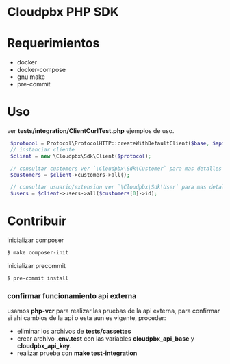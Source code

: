 # Cloudpbx PHP SDK

# Requerimientos

 - docker
 - docker-compose
 - gnu make
 - pre-commit

# Uso

ver **tests/integration/ClientCurlTest.php** ejemplos de uso.

~~~php
 $protocol = Protocol\ProtocolHTTP::createWithDefaultClient($base, $api_key);
 // instanciar cliente
 $client = new \Cloudpbx\Sdk\Client($protocol);

 // consultar customers ver `\Cloudpbx\Sdk\Customer` para mas detalles
 $customers = $client->customers->all();

 // consultar usuario/extension ver `\Cloudpbx\Sdk\User` para mas detalle
 $users = $client->users->all($customers[0]->id);
~~~

# Contribuir

inicializar composer

~~~bash
$ make composer-init
~~~

inicializar precommit

~~~bash
$ pre-commit install
~~~

### confirmar funcionamiento api externa

usamos **php-vcr** para realizar las pruebas de la api externa,
para confirmar si ahi cambios de la api o esta aun es vigente, proceder:

  * eliminar los archivos de **tests/cassettes**
  * crear archivo **.env.test** con las variables **cloudpbx_api_base** y **cloudpbx_api_key**.
  * realizar prueba con **make test-integration**

